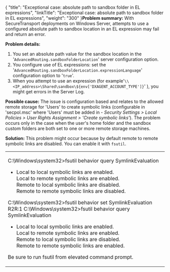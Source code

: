 {
    "title": "Exceptional case: absolute path to sandbox folder in EL expressions",
    "linkTitle": "Exceptional case: absolute path to sandbox folder in EL expressions",
    "weight": "300"
}**Problem summary:** With <span class="mc-variable axway_variables.Component_Short_Name variable">SecureTransport</span> deployments on Windows Server, attempts to use a configured absolute path to sandbox location in an EL expression may fail and return an error.

**Problem details:**

1.  You set an absolute path value for the sandbox location in the '`AdvancedRouting.sandboxFolderLocation`' server configuration option.
2.  You configure use of EL expressions: set the '`AdvancedRouting.sandboxFolderLocation.expressionLanguage`' configuration option to '`true`'.
3.  When you attempt to use an expression (for example'`\\<IP_address>\Shared\sandbox\${env['DXAGENT_ACCOUNT_TYPE']}`' ), you might get errors in the Server Log.

**Possible cause:** The issue is configuration based and relates to the allowed remote storage for 'Users' to create symbolic links (configurable in 'secpol.msc' where 'Users' must be added in - *Security Settings &gt; Local Policies &gt; User Rights Assignment &gt; 'Create symbolic links'*). The problem occurs only in the case when the user's home folder and the sandbox custom folders are both set to one or more remote storage machines.

**Solution:** This problem might occur because by default remote to remote symbolic links are disabled. You can enable it with `fsutil`.

<table>
   <tbody>
      <tr>
         <td><p>C:\Windows\system32&gt;fsutil behavior query SymlinkEvaluation</p>
<ul>
<li>Local to local symbolic links are enabled.<br />
Local to remote symbolic links are enabled.<br />
Remote to local symbolic links are disabled.<br />
Remote to remote symbolic links are disabled.</li>
</ul>
<p>C:\Windows\system32&gt;fsutil behavior set SymlinkEvaluation R2R:1
C:\Windows\system32&gt;fsutil behavior query SymlinkEvaluation</p>
<ul>
<li>Local to local symbolic links are enabled.<br />
Local to remote symbolic links are enabled.<br />
Remote to local symbolic links are disabled.<br />
Remote to remote symbolic links are enabled.</li>
</ul>
<p>Be sure to run fsutil from elevated command prompt.</p>         </td>
      </tr>
   </tbody>
</table>
